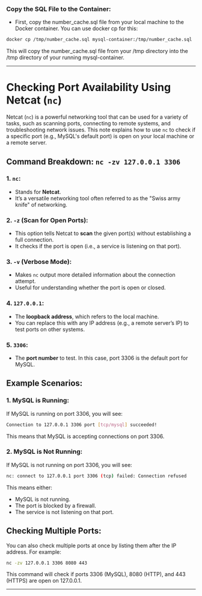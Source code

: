 ### Copy the SQL File to the Container:
* First, copy the number_cache.sql file from your local machine to the Docker container. You can use docker cp for this:

```bash
docker cp /tmp/number_cache.sql mysql-container:/tmp/number_cache.sql
```
This will copy the number_cache.sql file from your /tmp directory into the /tmp directory of your running mysql-container.


-----------------------------------------------------------------------------------------------------------------------------------------------------------------------

# Checking Port Availability Using Netcat (`nc`)

Netcat (`nc`) is a powerful networking tool that can be used for a variety of tasks, such as scanning ports, connecting to remote systems, and troubleshooting network issues. This note explains how to use `nc` to check if a specific port (e.g., MySQL's default port) is open on your local machine or a remote server.

## Command Breakdown: `nc -zv 127.0.0.1 3306`

### 1. **`nc`**:
   - Stands for **Netcat**.
   - It’s a versatile networking tool often referred to as the "Swiss army knife" of networking.

### 2. **`-z`** (Scan for Open Ports):
   - This option tells Netcat to **scan** the given port(s) without establishing a full connection.
   - It checks if the port is open (i.e., a service is listening on that port).

### 3. **`-v`** (Verbose Mode):
   - Makes `nc` output more detailed information about the connection attempt.
   - Useful for understanding whether the port is open or closed.

### 4. **`127.0.0.1`**:
   - The **loopback address**, which refers to the local machine.
   - You can replace this with any IP address (e.g., a remote server’s IP) to test ports on other systems.

### 5. **`3306`**:
   - The **port number** to test. In this case, port 3306 is the default port for MySQL.

## Example Scenarios:

### 1. **MySQL is Running**:
If MySQL is running on port 3306, you will see:

```bash
Connection to 127.0.0.1 3306 port [tcp/mysql] succeeded!
```

This means that MySQL is accepting connections on port 3306.

### 2. **MySQL is Not Running**:
If MySQL is not running on port 3306, you will see:
```bash
nc: connect to 127.0.0.1 port 3306 (tcp) failed: Connection refused

```

This means either:
- MySQL is not running.
- The port is blocked by a firewall.
- The service is not listening on that port.

## Checking Multiple Ports:

You can also check multiple ports at once by listing them after the IP address. For example:

```bash
nc -zv 127.0.0.1 3306 8080 443
```
This command will check if ports 3306 (MySQL), 8080 (HTTP), and 443 (HTTPS) are open on 127.0.0.1.

-----------------------------------------------------------------------------------------------------------------------------------------------------------------------